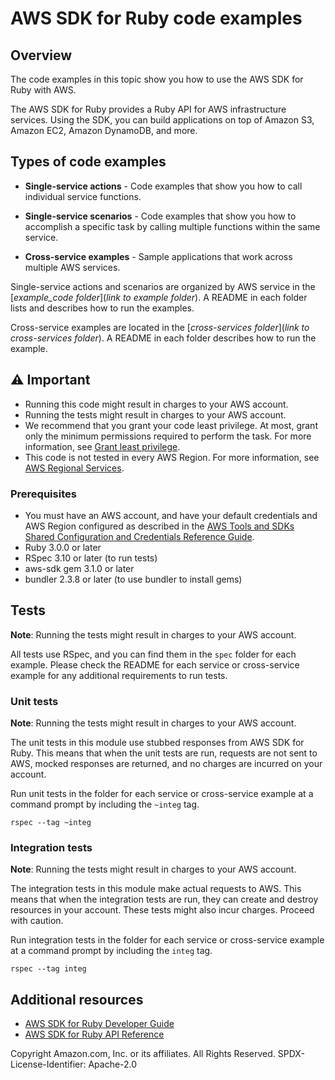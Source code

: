 # AWS SDK for Ruby code examples
## Overview
The code examples in this topic show you how to use the AWS SDK for Ruby with AWS. 

The AWS SDK for Ruby provides a Ruby API for AWS infrastructure services. Using the SDK, you can build applications on top of Amazon S3, Amazon EC2, Amazon DynamoDB, and more.

## Types of code examples
* **Single-service actions** - Code examples that show you how to call individual service functions.

* **Single-service scenarios** - Code examples that show you how to accomplish a specific task by calling multiple functions within the same service.

* **Cross-service examples** - Sample applications that work across multiple AWS services.

Single-service actions and scenarios are organized by AWS service in the [*example_code folder*](*link to example folder*). A README in each folder lists and describes how to run the examples.

Cross-service examples are located in the [*cross-services folder*](*link to cross-services folder*). A README in each folder describes how to run the example.

## ⚠️ Important
* Running this code might result in charges to your AWS account. 
* Running the tests might result in charges to your AWS account.
*  We recommend that you grant your code least privilege. At most, grant only the minimum permissions required to perform the task. For more information, see [Grant least privilege](https://docs.aws.amazon.com/IAM/latest/UserGuide/best-practices.html#grant-least-privilege). 
* This code is not tested in every AWS Region. For more information, see [AWS Regional Services](https://aws.amazon.com/about-aws/global-infrastructure/regional-product-services).

### Prerequisites

* You must have an AWS account, and have your default credentials and AWS Region
configured as described in the 
[AWS Tools and SDKs Shared Configuration and
Credentials Reference Guide](https://docs.aws.amazon.com/credref/latest/refdocs/creds-config-files.html).
* Ruby 3.0.0 or later
* RSpec 3.10 or later (to run tests)
* aws-sdk gem 3.1.0 or later
* bundler 2.3.8 or later (to use bundler to install gems)

## Tests
**Note**: Running the tests might result in charges to your AWS account.

All tests use RSpec, and you can find them in the `spec` folder for each example. Please check the README for each service or cross-service example for any additional requirements to run tests.

### Unit tests
**Note**: Running the tests might result in charges to your AWS account.

The unit tests in this module use stubbed responses from AWS SDK for Ruby. 
This means that when the unit tests are run, requests are not sent to AWS, 
mocked responses are returned, and no charges are incurred on your account.

Run unit tests in the folder for each service or cross-service example at a command 
prompt by including the `~integ` tag.

```
rspec --tag ~integ
```

### Integration tests
**Note**: Running the tests might result in charges to your AWS account.

The integration tests in this module make actual requests to AWS. This means that when the integration tests are run, they can create and destroy resources in your account. These tests might also incur charges. Proceed with caution.

Run integration tests in the folder for each service or cross-service example at a 
command prompt by including the `integ` tag.

```
rspec --tag integ
```

## Additional resources
 
* [AWS SDK for Ruby Developer Guide](https://docs.aws.amazon.com/sdk-for-ruby/v3/developer-guide/welcome.html)
* [AWS SDK for Ruby API Reference](https://docs.aws.amazon.com/sdk-for-ruby/v3/api/)


Copyright Amazon.com, Inc. or its affiliates. All Rights Reserved. SPDX-License-Identifier: Apache-2.0
